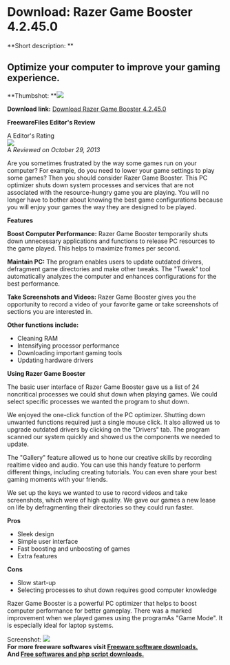 # Download: Razer Game Booster 4.2.45.0

**Short description: **

## Optimize your computer to improve your gaming experience.

  
**Thumbshot: **![](http://www.freewarefiles.com/screenshot/razergamebooster_md.jpg)   
  
**Download link:** [Download Razer Game Booster 4.2.45.0](http://freesoftwares.boysofts.com/Razer-Game-Booster_program_93191.html)  
  

**FreewareFiles Editor's Review**  
  

A Editor's Rating  
![](http://www.freewarefiles.com/images/rating/4.5.gif)  
A _Reviewed on October 29, 2013_  
  
Are you sometimes frustrated by the way some games run on your computer? For
example, do you need to lower your game settings to play some games? Then you
should consider Razer Game Booster. This PC optimizer shuts down system
processes and services that are not associated with the resource-hungry game
you are playing. You will no longer have to bother about knowing the best game
configurations because you will enjoy your games the way they are designed to
be played.

**Features**

**Boost Computer Performance:** Razer Game Booster temporarily shuts down unnecessary applications and functions to release PC resources to the game played. This helps to maximize frames per second.

**Maintain PC:** The program enables users to update outdated drivers, defragment game directories and make other tweaks. The "Tweak" tool automatically analyzes the computer and enhances configurations for the best performance.

**Take Screenshots and Videos:** Razer Game Booster gives you the opportunity to record a video of your favorite game or take screenshots of sections you are interested in.

**Other functions include:**

  * Cleaning RAM 
  * Intensifying processor performance 
  * Downloading important gaming tools 
  * Updating hardware drivers 

**Using Razer Game Booster**

The basic user interface of Razer Game Booster gave us a list of 24
noncritical processes we could shut down when playing games. We could select
specific processes we wanted the program to shut down.

We enjoyed the one-click function of the PC optimizer. Shutting down unwanted
functions required just a single mouse click. It also allowed us to upgrade
outdated drivers by clicking on the "Drivers" tab. The program scanned our
system quickly and showed us the components we needed to update.

The "Gallery" feature allowed us to hone our creative skills by recording
realtime video and audio. You can use this handy feature to perform different
things, including creating tutorials. You can even share your best gaming
moments with your friends.

We set up the keys we wanted to use to record videos and take screenshots,
which were of high quality. We gave our games a new lease on life by
defragmenting their directories so they could run faster.

**Pros**

  * Sleek design 
  * Simple user interface 
  * Fast boosting and unboosting of games 
  * Extra features 

**Cons**

  * Slow start-up 
  * Selecting processes to shut down requires good computer knowledge 

Razer Game Booster is a powerful PC optimizer that helps to boost computer
performance for better gameplay. There was a marked improvement when we played
games using the programAs "Game Mode". It is especially ideal for laptop
systems.

  
  
Screenshot: ![](http://www.freewarefiles.com/screenshot/razergamebooster.jpg)  
**For more freeware softwares visit [Freeware software downloads.](http://freesoftwares.boysofts.com/)**   
**And [Free softwares and php script downloads.](http://www.boysofts.com/)**

